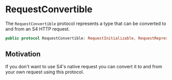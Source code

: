 # RequestConvertible

The `RequestConvertible` protocol represents a type that can be converted to and from an S4 HTTP request.

```swift
public protocol RequestConvertible: RequestInitializable, RequestRepresentable {}
```

## Motivation

If you don't want to use S4's native request you can convert it to and from your own request using this protocol.